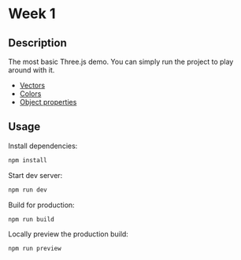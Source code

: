 # Week 1

## Description

The most basic Three.js demo. You can simply run the project to play around with it.

- [Vectors](https://threejs.org/docs/index.html#api/en/math/Vector3)
- [Colors](https://threejs.org/docs/index.html#api/en/math/Color)
- [Object properties](https://threejs.org/docs/#api/en/core/Object3D)

## Usage

Install dependencies:

```sh
npm install
```

Start dev server:

```sh
npm run dev
```

Build for production:

```sh
npm run build
```

Locally preview the production build:

```sh
npm run preview
```
